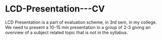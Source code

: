 # LCD-Presentation---CV
LCD Presentation is a part of evaluation scheme, in 3rd sem, in my college. We need to present a 10-15 min presentation in a group of 2-3 giving an overview of a subject related topic that is not in the syllabus.
